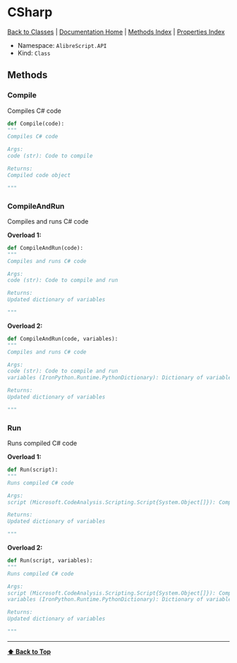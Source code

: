 # CSharp

[ Back to Classes](Classes) | [Documentation Home](../README.md) | [Methods Index](Methods-Index) | [Properties Index](Properties-Index)

- Namespace: `AlibreScript.API`
- Kind: `Class`

## Methods


### Compile

Compiles C# code

```python
def Compile(code):
"""
Compiles C# code

Args:
code (str): Code to compile

Returns:
Compiled code object

"""
```


### CompileAndRun

Compiles and runs C# code

**Overload 1:**

```python
def CompileAndRun(code):
"""
Compiles and runs C# code

Args:
code (str): Code to compile and run

Returns:
Updated dictionary of variables

"""
```

**Overload 2:**

```python
def CompileAndRun(code, variables):
"""
Compiles and runs C# code

Args:
code (str): Code to compile and run
variables (IronPython.Runtime.PythonDictionary): Dictionary of variables

Returns:
Updated dictionary of variables

"""
```


### Run

Runs compiled C# code

**Overload 1:**

```python
def Run(script):
"""
Runs compiled C# code

Args:
script (Microsoft.CodeAnalysis.Scripting.Script{System.Object[]}): Compiled code object to run

Returns:
Updated dictionary of variables

"""
```

**Overload 2:**

```python
def Run(script, variables):
"""
Runs compiled C# code

Args:
script (Microsoft.CodeAnalysis.Scripting.Script{System.Object[]}): Compiled code object to run
variables (IronPython.Runtime.PythonDictionary): Dictionary of variables or None for no variables

Returns:
Updated dictionary of variables

"""
```

---
**[⬆ Back to Top](#csharp)**
